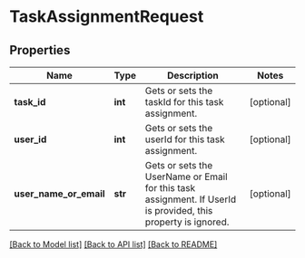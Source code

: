 # TaskAssignmentRequest

## Properties
Name | Type | Description | Notes
------------ | ------------- | ------------- | -------------
**task_id** | **int** | Gets or sets the taskId for this task assignment. | [optional] 
**user_id** | **int** | Gets or sets the userId for this task assignment. | [optional] 
**user_name_or_email** | **str** | Gets or sets the UserName or Email for this task assignment. If UserId is provided, this property is ignored. | [optional] 

[[Back to Model list]](../README.md#documentation-for-models) [[Back to API list]](../README.md#documentation-for-api-endpoints) [[Back to README]](../README.md)


